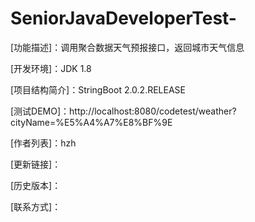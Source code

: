 # SeniorJavaDeveloperTest-

[功能描述]：调用聚合数据天气预报接口，返回城市天气信息

[开发环境]：JDK 1.8

[项目结构简介]：StringBoot 2.0.2.RELEASE

[测试DEMO]：http://localhost:8080/codetest/weather?cityName=%E5%A4%A7%E8%BF%9E

[作者列表]：hzh

[更新链接]：

[历史版本]：

[联系方式]：
